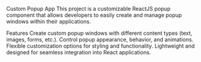 Custom Popup App
This project is a customizable ReactJS popup component that allows developers to easily create and manage popup windows within their applications.

Features
Create custom popup windows with different content types (text, images, forms, etc.).
Control popup appearance, behavior, and animations.
Flexible customization options for styling and functionality.
Lightweight and designed for seamless integration into React applications.
